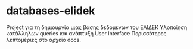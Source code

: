 # databases-elidek

Project για τη δημιουργία μιας βάσης δεδομένων του ΕΛΙΔΕΚ
Υλοποίηση κατάλληλων queries και ανάπτυξη User Interface
Περισσότερες λεπτομέριες στο αρχείο docs.

